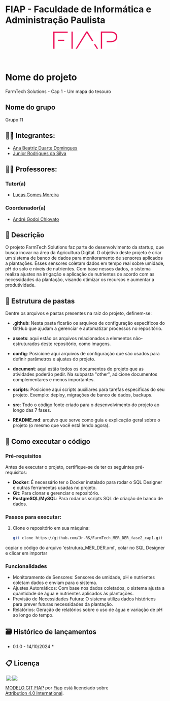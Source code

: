 # FIAP - Faculdade de Informática e Administração Paulista

<p align="center">
<a href= "https://www.fiap.com.br/"><img src="assets/logo-fiap.png" alt="FIAP - Faculdade de Informática e Admnistração Paulista" border="0" width=40% height=40%></a>
</p>

<br>

# Nome do projeto
FarmTech Solutions - Cap 1 - Um mapa do tesouro

## Nome do grupo
Grupo 11

## 👨‍🎓 Integrantes: 
- <a href="https://www.linkedin.com/in/">Ana Beatriz Duarte Domingues</a>
- <a href="https://www.linkedin.com/in/jrsilva051/">Junior Rodrigues da Silva</a>

## 👩‍🏫 Professores:
### Tutor(a) 
- <a href="https://www.linkedin.com/company/inova-fusca">Lucas Gomes Moreira</a>
### Coordenador(a)
- <a href="https://www.linkedin.com/company/inova-fusca">André Godoi Chiovato</a>


## 📜 Descrição

O projeto FarmTech Solutions faz parte do desenvolvimento da startup, que busca inovar na área da Agricultura Digital. O objetivo deste projeto é criar um sistema de banco de dados para monitoramento de sensores aplicados a plantações. Esses sensores coletam dados em tempo real sobre umidade, pH do solo e níveis de nutrientes. Com base nesses dados, o sistema realiza ajustes na irrigação e aplicação de nutrientes de acordo com as necessidades da plantação, visando otimizar os recursos e aumentar a produtividade.


## 📁 Estrutura de pastas

Dentre os arquivos e pastas presentes na raiz do projeto, definem-se:

- <b>.github</b>: Nesta pasta ficarão os arquivos de configuração específicos do GitHub que ajudam a gerenciar e automatizar processos no repositório.

- <b>assets</b>: aqui estão os arquivos relacionados a elementos não-estruturados deste repositório, como imagens.

- <b>config</b>: Posicione aqui arquivos de configuração que são usados para definir parâmetros e ajustes do projeto.

- <b>document</b>: aqui estão todos os documentos do projeto que as atividades poderão pedir. Na subpasta "other", adicione documentos complementares e menos importantes.

- <b>scripts</b>: Posicione aqui scripts auxiliares para tarefas específicas do seu projeto. Exemplo: deploy, migrações de banco de dados, backups.

- <b>src</b>: Todo o código fonte criado para o desenvolvimento do projeto ao longo das 7 fases.

- <b>README.md</b>: arquivo que serve como guia e explicação geral sobre o projeto (o mesmo que você está lendo agora).

## 🔧 Como executar o código

### Pré-requisitos
Antes de executar o projeto, certifique-se de ter os seguintes pré-requisitos:

- **Docker**: É necessário ter o Docker instalado para rodar o SQL Designer e outras ferramentas usadas no projeto.
- **Git**: Para clonar e gerenciar o repositório.
- **PostgreSQL/MySQL**: Para rodar os scripts SQL de criação de banco de dados.

### Passos para executar:
1. Clone o repositório em sua máquina:
   ```bash
   git clone https://github.com/Jr-RS/FarmTech_MER_DER_fase2_cap1.git

copiar o código do arquivo 'estrutura_MER_DER.xml', colar no SQL Designer e clicar em importar


### Funcionalidades

- Monitoramento de Sensores: Sensores de umidade, pH e nutrientes coletam dados e enviam para o sistema.
- Ajustes Automáticos: Com base nos dados coletados, o sistema ajusta a quantidade de água e nutrientes aplicados às plantações.
- Previsão de Necessidades Futura: O sistema utiliza dados históricos para prever futuras necessidades da plantação.
- Relatórios: Geração de relatórios sobre o uso de água e variação de pH ao longo do tempo.


## 🗃 Histórico de lançamentos

* 0.1.0 - 14/10/2024
    *

## 📋 Licença

<img style="height:22px!important;margin-left:3px;vertical-align:text-bottom;" src="https://mirrors.creativecommons.org/presskit/icons/cc.svg?ref=chooser-v1"><img style="height:22px!important;margin-left:3px;vertical-align:text-bottom;" src="https://mirrors.creativecommons.org/presskit/icons/by.svg?ref=chooser-v1"><p xmlns:cc="http://creativecommons.org/ns#" xmlns:dct="http://purl.org/dc/terms/"><a property="dct:title" rel="cc:attributionURL" href="https://github.com/agodoi/template">MODELO GIT FIAP</a> por <a rel="cc:attributionURL dct:creator" property="cc:attributionName" href="https://fiap.com.br">Fiap</a> está licenciado sobre <a href="http://creativecommons.org/licenses/by/4.0/?ref=chooser-v1" target="_blank" rel="license noopener noreferrer" style="display:inline-block;">Attribution 4.0 International</a>.</p>
